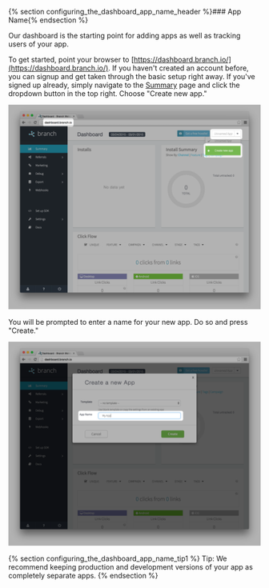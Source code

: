 {% section configuring_the_dashboard_app_name_header %}### App Name{% endsection %}

Our dashboard is the starting point for adding apps as well as tracking users of your app.

To get started, point your browser to [https://dashboard.branch.io/](https://dashboard.branch.io/). If you haven't created an account before, you can signup and get taken through the basic setup right away. If you've signed up already, simply navigate to the [Summary](https://dashboard.branch.io/#) page and click the dropdown button in the top right. Choose "Create new app."

![Dashboard Screenshot Adding App](/img/ingredients/configuring_the_dashboard/add_app.png)

You will be prompted to enter a name for your new app. Do so and press "Create."

![Dashboard Screenshot App Name](/img/ingredients/configuring_the_dashboard/app_name.png)

<!---       Tip1 -->
{% section configuring_the_dashboard_app_name_tip1 %}
Tip: We recommend keeping production and development versions of your app as completely separate apps.
{% endsection %}
<!---       /Tip1 -->
